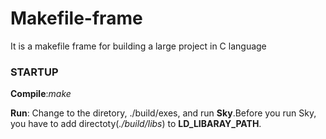 # Makefile-frame
It is a makefile frame for building a large project in C language

### STARTUP

__Compile__:_make_

__Run__: Change to the diretory, ./build/exes, and run __Sky__.Before you run Sky, you have to add directoty(_./build/libs_) to __LD_LIBARAY_PATH__.
